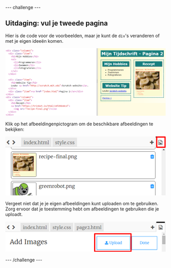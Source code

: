 \--- challenge \---

## Uitdaging: vul je tweede pagina

Hier is de code voor de voorbeelden, maar je kunt de ` div `'s veranderen of met je eigen ideeën komen.

![screenshot](images/magazine-page2-challenge.png)

Klik op het afbeeldingenpictogram om de beschikbare afbeeldingen te bekijken:

![screenshot](images/magazine-images.png)

Vergeet niet dat je je eigen afbeeldingen kunt uploaden om te gebruiken. Zorg ervoor dat je toestemming hebt om afbeeldingen te gebruiken die je uploadt.

![screenshot](images/magazine-upload-images.png)

\--- /challenge \---